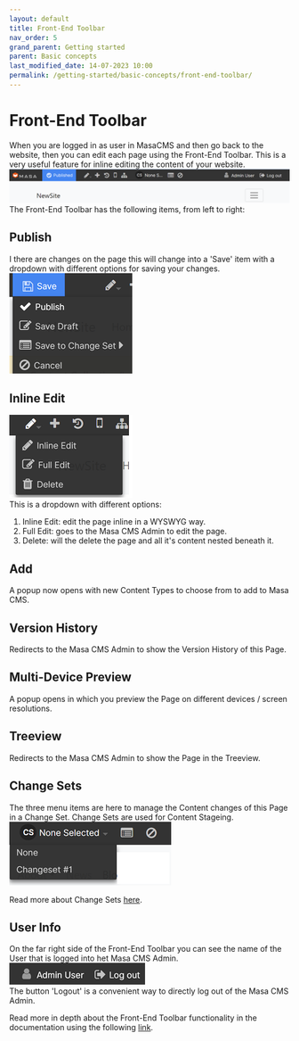 ```yaml
---
layout: default
title: Front-End Toolbar
nav_order: 5
grand_parent: Getting started
parent: Basic concepts
last_modified_date: 14-07-2023 10:00
permalink: /getting-started/basic-concepts/front-end-toolbar/
---
```


# Front-End Toolbar

When you are logged in as user in MasaCMS and then go back to the website, then you can edit each page using the Front-End Toolbar.
This is a very useful feature for inline editing the content of your website.  
![frontendtoolbarexample](/assets/01_getting-started/01_basic-concepts/05_front-end-toolbar/front_end_toolbar_example.png)
The Front-End Toolbar has the following items, from left to right:

## Publish
I there are changes on the page this will change into a 'Save' item with a dropdown with different options for saving your changes.  
![frontendtoolbarpublish](/assets/01_getting-started/01_basic-concepts/05_front-end-toolbar/front_end_toolbar_publish.png)

## Inline Edit
![frontendtoolbarinlineedit](/assets/01_getting-started/01_basic-concepts/05_front-end-toolbar/front_end_toolbar_edit_menu.png)  
This is a dropdown with different options:
1. Inline Edit: edit the page inline in a WYSWYG way.
2. Full Edit: goes to the Masa CMS Admin to edit the page.
3. Delete: will the delete the page and all it's content nested beneath it.

## Add
A popup now opens with new Content Types to choose from to add to Masa CMS.
## Version History
Redirects to the Masa CMS Admin to show the Version History of this Page.

## Multi-Device Preview
A popup opens in which you preview the Page on different devices / screen resolutions.

## Treeview
Redirects to the Masa CMS Admin to show the Page in the Treeview.

## Change Sets
The three menu items are here to manage the Content changes of this Page in a Change Set.
Change Sets are used for Content Stageing.  
![frontendtoolbarchangeset](/assets/01_getting-started/01_basic-concepts/05_front-end-toolbar/front_end_toolbar_change_set_menu.png)  

Read more about Change Sets [here](/content/managing-content/change-sets/).
## User Info
On the far right side of the Front-End Toolbar you can see the name of the User that is logged into het Masa CMS Admin.  
![frontendtoolbarchangeset](/assets/01_getting-started/01_basic-concepts/05_front-end-toolbar/front_end_toolbar_user.png)  
The button 'Logout' is a convenient way to directly log out of the Masa CMS Admin.

Read more in depth about the Front-End Toolbar functionality in the documentation using the following [link](/content/layout-manager/front-end-toolbar/).